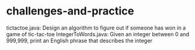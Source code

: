 # challenges-and-practice
tictactoe.java: Design an algorithm to figure out if someone has won in a game of tic-tac-toe
IntegerToWords.java: Given an integer between 0 and 999,999, print an English phrase that describes the integer
